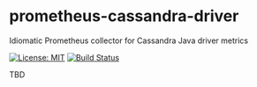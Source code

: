 # prometheus-cassandra-driver
Idiomatic Prometheus collector for Cassandra Java driver metrics

[![License: MIT](https://img.shields.io/badge/License-MIT-yellow.svg)](https://opensource.org/licenses/MIT)
[![Build Status](https://travis-ci.org/evolution-gaming/prometheus-cassandra-driver.svg?branch=master)](https://travis-ci.org/evolution-gaming/prometheus-cassandra-driver)

TBD
